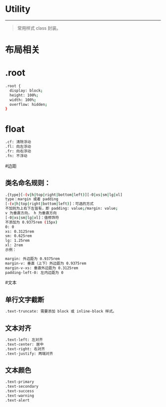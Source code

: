 # Utility
---
>常用样式 class 封装。

# 布局相关

# .root
``` bash
.root {
  display: block;
  height: 100%;
  width: 100%;
  overflow: hidden;
}
```
# float
``` bash
.cf: 清除浮动
.fl: 向左浮动
.fr: 向右浮动
.fn: 不浮动
```
#边距

## 类名命名规则：
``` bash
.{type}[-(v|h|top|right|bottom|left)][-0|xs|sm|lg|xl]
type：margin 或者 padding
[-(v|h|top|right|bottom|left)]：可选的方式
不加则为上右下左皆有，即 padding: value;/margin: value;
v 为垂直方向， h 为垂直方向
[-0|xs|sm|lg|xl]：值修饰符
不添加为 0.9375rem (15px)
0: 0
xs: 0.3125rem
sm: 0.625rem
lg: 1.25rem
xl: 2rem
示例：

margin: 外边距为 0.9375rem
margin-v: 垂直（上下）外边距为 0.9375rem
margin-v-xs: 垂直外边距为 0.3125rem
padding-left-0: 左内边距为 0
```
#文本

## 单行文字截断
``` bash
.text-truncate: 需要添加 block 或 inline-block 样式。
```
## 文本对齐
``` bash
.text-left: 左对齐
.text-center: 居中
.text-right: 右对齐
.text-justify: 两端对齐
```
## 文本颜色
``` bash
.text-primary
.text-secondary
.text-success
.text-warning
.text-alert
```
